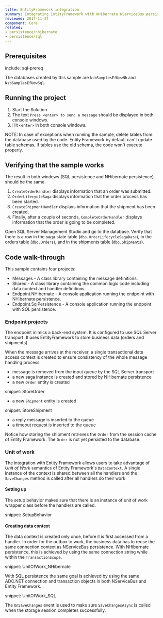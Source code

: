 ```yaml
---
title: EntityFramework integration
summary: Integrating EntityFramework with NHibernate NServiceBus persistence.
reviewed: 2017-11-27
component: Core
related:
- persistence/nhibernate
- persistence/sql
---
```



## Prerequisites

include: sql-prereq

The databases created by this sample are `NsbSamplesEfUowNh` and `NsbSamplesEfUowSql`.


## Running the project

 1. Start the Solution
 1. The text `Press <enter> to send a message` should be displayed in both console windows.
 1. Hit `<enter>` in both console windows.

NOTE: In case of exceptions when running the sample, delete tables from the database used by the code. Entity Framework by default can't update table schemas. If tables use the old schema, the code won't execute properly.


## Verifying that the sample works

The result in both windows (SQL persistence and NHibernate persistence) should be the same.

 1. `CreateOrderHandler` displays information that an order was submitted.
 1. `OrderLifecycleSaga` displays information that the order process has been started.
 1. `CreateShipmentHandler` displays information that the shipment has been created.
 1. Finally, after a couple of seconds, `CompleteOrderHandler` displays information that the order is going to be completed.

Open SQL Server Management Studio and go to the database. Verify that there is a row in the saga state table (`dbo.OrderLifecycleSagaData`), in the orders table (`dbo.Orders`), and in the shipments table (`dbo.Shipments`).


## Code walk-through

This sample contains four projects:

 * Messages - A class library containing the message definitions.
 * Shared - A class library containing the common logic code including data context and handler definitions.
 * Endpoint.NHibernate - A console application running the endpoint with NHibernate persistence.
 * Endpoint.SqlPersistence - A console application running the endpoint with SQL persistence.


### Endpoint projects

The endpoint mimics a back-end system. It is configured to use SQL Server transport. It uses EntityFramework to store business data (orders and shipments).

When the message arrives at the receiver, a single transactional data access context is created to ensure consistency of the whole message handling process

 * message is removed from the input queue by the SQL Server transport
 * a new saga instance is created and stored by NHibernate persistence
 * a new `Order` entity is created

snippet: StoreOrder

 * a new `Shipment` entity is created

snippet: StoreShipment

 * a reply message is inserted to the queue
 * a timeout request is inserted to the queue

Notice how storing the shipment retrieves the `Order` from the session cache of Entity Framework. The `Order` is not yet persisted to the database.

### Unit of work

The integration with Entity Framework allows users to take advantage of *Unit of Work* semantics of Entity Framework's `DataContext`. A single instance of the context is shared between all the handlers and the `SaveChanges` method is called after all handlers do their work.

#### Setting up

The setup behavior makes sure that there is an instance of unit of work wrapper class before the handlers are called.

snippet: SetupBehavior

#### Creating data context

The data context is created only once, before it is first accessed from a handler. In order for the outbox to work, the business data has to reuse the same connection context as NServiceBus persistence. With NHibernate persistence, this is achieved by using the same connection string while within the `TransactionScope`.

snippet: UnitOfWork_NHibernate

With SQL persistence the same goal is achieved by using the same ADO.NET connection and transaction objects in both NServiceBus and Entity Framework.

snippet: UnitOfWork_SQL

The `OnSaveChanges` event is used to make sure `SaveChangesAsync` is called when the storage session completes successfully.
